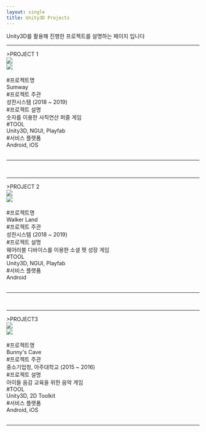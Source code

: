 ```yaml
---
layout: single
title: Unity3D Projects
---
```

<div class= "normaltitle">Unity3D를 활용해 진행한 프로젝트를 설명하는 페이지 입니다</div>
<hr style = "color:gray">
>PROJECT 1

<div class="float-frame">
  <div class="float-left">
    <img src="{{site.baseurl}}/assets/images/projects/teaser-sw01.jpg"/>
    </div>
  <div class="float-right">
  <img src="{{site.baseurl}}/assets/images/projects/teaser-sw02.jpg"/>
  </div>
  <div class="clear"> </div>
</div>
<br>
<div class="center">
  <div class="normaltitle">#프로젝트명</div>
  <div class="normaltext">Sumway</div>
  <div class="normaltitle">#프로젝트 주관</div>
  <div class="normaltext">성찬시스템 (2018 ~ 2019)</div>
  <div class="normaltitle">#프로젝트 설명</div>
  <div class="normaltext">숫자를 이용한 사칙연산 퍼즐 게임</div>
  <div class="normaltitle">#TOOL</div>
  <div class="normaltext">Unity3D, NGUI, Playfab</div>
  <div class="normaltitle">#서비스 플랫폼</div>
  <div class="normaltext">Android, iOS</div>
</div>
<br>
<hr style = "color:gray">
<br>
<hr style = "color:gray">
>PROJECT 2
<div class="float-frame">
  <div class="float-center">
    <img src="{{site.baseurl}}/assets/images/projects/teaser-wl01.jpg"/>
    </div>
    <div class="float-center">
      <img src="{{site.baseurl}}/assets/images/projects/teaser-wl02.jpg"/>
      </div>
  <div class="clear"> </div>
</div>
<br>
<div class="center">
  <div class="normaltitle">#프로젝트명</div>
  <div class="normaltext">Walker Land</div>
  <div class="normaltitle">#프로젝트 주관</div>
  <div class="normaltext">성찬시스템 (2018 ~ 2019)</div>
  <div class="normaltitle">#프로젝트 설명</div>
  <div class="normaltext">웨어러블 디바이스를 이용한 소셜 펫 성장 게임</div>
  <div class="normaltitle">#TOOL</div>
  <div class="normaltext">Unity3D, NGUI, Playfab</div>
  <div class="normaltitle">#서비스 플랫폼</div>
  <div class="normaltext">Android</div>
</div>
<br>
<hr style = "color:gray">
<br>
<hr style = "color:gray">
>PROJECT3
<div class="float-frame">
  <div class="float-center">
    <img src="{{site.baseurl}}/assets/images/projects/teaser-bc01.jpg"/>
    </div>
    <div class="float-center">
      <img src="{{site.baseurl}}/assets/images/projects/teaser-bc02.jpg"/>
      </div>
  <div class="clear"> </div>
</div>
<br>
<div class="center">
  <div class="normaltitle">#프로젝트명</div>
  <div class="normaltext">Bunny's Cave</div>
  <div class="normaltitle">#프로젝트 주관</div>
  <div class="normaltext">중소기업청, 아주대학교 (2015 ~ 2016)</div>
  <div class="normaltitle">#프로젝트 설명</div>
  <div class="normaltext">아이들 음감 교육을 위한 음악 게임</div>
  <div class="normaltitle">#TOOL</div>
  <div class="normaltext">Unity3D, 2D Toolkit</div>
  <div class="normaltitle">#서비스 플랫폼</div>
  <div class="normaltext">Android, iOS</div>
</div>
<br>
<hr style = "color:gray">
